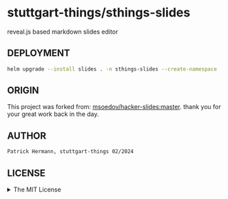 # stuttgart-things/sthings-slides

reveal.js based markdown slides editor

## DEPLOYMENT

```bash
helm upgrade --install slides . -n sthings-slides --create-namespace
```


## ORIGIN
This project was forked from: [msoedov/hacker-slides:master](https://github.com/msoedov/hacker-slides). 
thank you for your great work back in the day.

## AUTHOR

```bash
Patrick Hermann, stuttgart-things 02/2024
```

## LICENSE

<details><summary>The MIT License</summary>

The MIT License (MIT)

Copyright (c) <2016> Alex Myasoedov, msoedov@gmail.com

Permission is hereby granted, free of charge, to any person obtaining a copy
of this software and associated documentation files (the "Software"), to deal
in the Software without restriction, including without limitation the rights
to use, copy, modify, merge, publish, distribute, sublicense, and/or sell
copies of the Software, and to permit persons to whom the Software is
furnished to do so, subject to the following conditions:

The above copyright notice and this permission notice shall be included in
all copies or substantial portions of the Software.

THE SOFTWARE IS PROVIDED "AS IS", WITHOUT WARRANTY OF ANY KIND, EXPRESS OR
IMPLIED, INCLUDING BUT NOT LIMITED TO THE WARRANTIES OF MERCHANTABILITY,
FITNESS FOR A PARTICULAR PURPOSE AND NONINFRINGEMENT. IN NO EVENT SHALL THE
AUTHORS OR COPYRIGHT HOLDERS BE LIABLE FOR ANY CLAIM, DAMAGES OR OTHER
LIABILITY, WHETHER IN AN ACTION OF CONTRACT, TORT OR OTHERWISE, ARISING FROM,
OUT OF OR IN CONNECTION WITH THE SOFTWARE OR THE USE OR OTHER DEALINGS IN
THE SOFTWARE.

</details>
